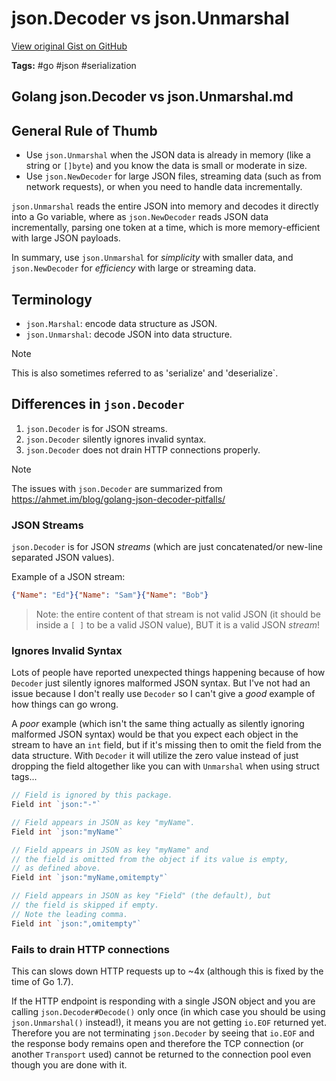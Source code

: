 # json.Decoder vs json.Unmarshal 

[View original Gist on GitHub](https://gist.github.com/Integralist/3dd0e5c9e9dca246025462035db2868d)

**Tags:** #go #json #serialization

## Golang json.Decoder vs json.Unmarshal.md

## General Rule of Thumb

- Use `json.Unmarshal` when the JSON data is already in memory (like a string or `[]byte`) and you know the data is small or moderate in size.
- Use `json.NewDecoder` for large JSON files, streaming data (such as from network requests), or when you need to handle data incrementally.

`json.Unmarshal` reads the entire JSON into memory and decodes it directly into a Go variable, where as `json.NewDecoder` reads JSON data incrementally, parsing one token at a time, which is more memory-efficient with large JSON payloads.

In summary, use `json.Unmarshal` for _simplicity_ with smaller data, and `json.NewDecoder` for _efficiency_ with large or streaming data.

## Terminology

- `json.Marshal`: encode data structure as JSON.
- `json.Unmarshal`: decode JSON into data structure.

> [!NOTE] 
> This is also sometimes referred to as 'serialize' and 'deserialize`.

## Differences in `json.Decoder`

1. `json.Decoder` is for JSON streams.
2. `json.Decoder` silently ignores invalid syntax.
3. `json.Decoder` does not drain HTTP connections properly.

> [!NOTE]
> The issues with `json.Decoder` are summarized from https://ahmet.im/blog/golang-json-decoder-pitfalls/

### JSON Streams

`json.Decoder` is for JSON _streams_ (which are just concatenated/or new-line separated JSON values).

Example of a JSON stream:

```json
{"Name": "Ed"}{"Name": "Sam"}{"Name": "Bob"}
```

> Note: the entire content of that stream is not valid JSON (it should be inside a `[ ]` to be a valid JSON value), BUT it is a valid JSON _stream_!

### Ignores Invalid Syntax

Lots of people have reported unexpected things happening because of how `Decoder` just silently ignores malformed JSON syntax. But I've not had an issue because I don't really use `Decoder` so I can't give a _good_ example of how things can go wrong.

A _poor_ example (which isn't the same thing actually as silently ignoring malformed JSON syntax) would be that you expect each object in the stream to have an `int` field, but if it's missing then to omit the field from the data structure. With `Decoder` it will utilize the zero value instead of just dropping the field altogether like you can with `Unmarshal` when using struct tags...

```go
// Field is ignored by this package.
Field int `json:"-"`

// Field appears in JSON as key "myName".
Field int `json:"myName"`

// Field appears in JSON as key "myName" and
// the field is omitted from the object if its value is empty,
// as defined above.
Field int `json:"myName,omitempty"`

// Field appears in JSON as key "Field" (the default), but
// the field is skipped if empty.
// Note the leading comma.
Field int `json:",omitempty"`
```

### Fails to drain HTTP connections

This can slows down HTTP requests up to ~4x (although this is fixed by the time of Go 1.7).

If the HTTP endpoint is responding with a single JSON object and you are calling `json.Decoder#Decode()` only once (in which case you should be using `json.Unmarshal()` instead!), it means you are not getting `io.EOF` returned yet. Therefore you are not terminating `json.Decoder` by seeing that `io.EOF` and the response body remains open and therefore the TCP connection (or another `Transport` used) cannot be returned to the connection pool even though you are done with it. 

